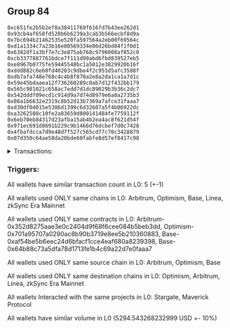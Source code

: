 ## Group 84

```0x54e1a616a00ccdca565f224d921383f8679c770a
0xc651fe2b5b2ef8a38411769f616fd7b43ee262d1
0x93cb4af658fd520b6b6239a3cab3b566ecbf8d9a
0x7bc694b21462535e520fa597564a2eb00f69564c
0xd1a1334c7a23b16e80569334e86d26bd84f1f0d1
0x6382df1a3bf7e7c3e875ab768c9796008af852c0
0xcb3377887761bdce7f111d99abd6fbd839527eb5
0xe8967b0775fe59445548bc1a5012e3829920b16f
0xddd882c6e60fd40203c9dbe4f2c955d5afc3588f
0xdb7afa748e768c4c4b8f870a2e8a2da1ca1a7d1c
0x59e45bdaaea12f736260289c0ab7d12f432bb179
0x565c981021c658ac7edd7d1dc89029b3b36c2dc7
0x542dddf09ecd1c914d9a7d74d8979e6a8a2735b3
0x08a1b6632e2319c8b52d13b7369a7afce31faaa7
0xd30df0d015e5386d1399c6d32607a5f4b06922dc
0xa3262508c10fe2a83659d800141484fe7759112f
0x6eb70eb84317d23afba15ab4b2ea4ac8f621d54f
0x971ec691d8691b229c9b1466d76dcbef7d0c7428
0x4fbafdcca7d9e48d7f527c565cd77c70c3428879
0x07d350c64ae58da20bde60fabfe8d57ef8417c98
```
<details>
<summary>Transactions:</summary>

Hashes: 

Wallet: 0x54e1a616a00ccdca565f224d921383f8679c770a

       Hash: 0xf41803bb1e1de59d8d9485f4d5b2c374c6a9e9faf792adacade0b5ed3ddfcfb5
         - source chain: Arbitrum
         - destination chain: Optimism
         - project: Stargate
         - contract: 0x352d8275aae3e0c2404d9f68f6cee084b5beb3dd
         - value USD: 2644.667125125
       Hash: 0x145c7665dd26631ac1ffd0540f2caf9d4c4d7eddc1b47be40005544adb7e1d08
         - source chain: Arbitrum
         - destination chain: Optimism
         - project: Stargate
         - contract: 0x352d8275aae3e0c2404d9f68f6cee084b5beb3dd
         - value USD: 3.303899994
       Hash: 0xe19d5c42808d72a44876a29a07e5f4c6128114cd8101a0c5009ab2962b7a79ff
         - source chain: Optimism
         - destination chain: Arbitrum
         - project: Stargate
         - contract: 0x701a95707a0290ac8b90b3719e8ee5b210360883
         - value USD: 2643.000834
       Hash: 0x8e56e2e5950cb1afd061b36060d90cd2bb80d722a6a39db42b539c5b5e079ed4
         - source chain: Base
         - destination chain: Linea
         - project: Stargate
         - contract: 0xaf54be5b6eec24d6bfacf1cce4eaf680a8239398
         - value USD: 3.571409114
       Hash: 0xb4af49563628c2f60e1991b6975f25c70277c2e43d964510d3589160773aa303
         - source chain: Base
         - destination chain: zkSync Era Mainnet
         - project: Maverick Protocol
         - contract: 0x64b88c73a5dfa78d1713fe1b4c69a22d7e0faaa7
Wallet: 0xc651fe2b5b2ef8a38411769f616fd7b43ee262d1

       Hash:0x1ec42c05b97d71394c371d74d03045492a2a8b6d50ec13290439512d7a8d7ec9
         - source chain: Arbitrum
         - destination chain: Optimism
         - project: Stargate
         - contract: 0x352d8275aae3e0c2404d9f68f6cee084b5beb3dd
         - value USD: 2650.354663494
       Hash:0x6d276d77a420c96ee00ddebeb874f44c64950abd1705da490b901c3b408de6dc
         - source chain: Arbitrum
         - destination chain: Optimism
         - project: Stargate
         - contract: 0x352d8275aae3e0c2404d9f68f6cee084b5beb3dd
         - value USD: 3.303899936
       Hash:0x1c8ee03539aed1ed2c5040b351f8cca9df6a4beefd190c08f8918b0cf1a5b6ef
         - source chain: Optimism
         - destination chain: Arbitrum
         - project: Stargate
         - contract: 0x701a95707a0290ac8b90b3719e8ee5b210360883
         - value USD: 2648.684794769
       Hash:0x82bb2c512af1a49690d3e0e98010b11fb8afd4da342180374fe283c23e8589c7
         - source chain: Base
         - destination chain: Linea
         - project: Stargate
         - contract: 0xaf54be5b6eec24d6bfacf1cce4eaf680a8239398
         - value USD: 3.571409114
       Hash:0x53c86a47eb4d46e11ff334d737cd772d576dd29807d2077aab04cec279a48a27
         - source chain: Base
         - destination chain: zkSync Era Mainnet
         - project: Maverick Protocol
         - contract: 0x64b88c73a5dfa78d1713fe1b4c69a22d7e0faaa7
Wallet: 0x93cb4af658fd520b6b6239a3cab3b566ecbf8d9a

       Hash:0xb145c6c577ea53ff3a7ae2d8124a12e33e909522345783000aa7cfcef1f50371
         - source chain: Arbitrum
         - destination chain: Optimism
         - project: Stargate
         - contract: 0x352d8275aae3e0c2404d9f68f6cee084b5beb3dd
         - value USD: 2650.559037385
       Hash:0x436550cc4495f4c35bd6b0872437b402ade9f4425ce6557243110e4521f1c26d
         - source chain: Arbitrum
         - destination chain: Optimism
         - project: Stargate
         - contract: 0x352d8275aae3e0c2404d9f68f6cee084b5beb3dd
         - value USD: 3.303899877
       Hash:0x89d03d457945186b40ff740b262e2fee6c3b91e92a7f1433a46cb63fe95ab68b
         - source chain: Optimism
         - destination chain: Arbitrum
         - project: Stargate
         - contract: 0x701a95707a0290ac8b90b3719e8ee5b210360883
         - value USD: 2648.968703301
       Hash:0x200f9137fa7bd4f1f09ff5aad1b9923d8b617f4e64de8e40ec04846f1adef844
         - source chain: Base
         - destination chain: Linea
         - project: Stargate
         - contract: 0xaf54be5b6eec24d6bfacf1cce4eaf680a8239398
         - value USD: 3.571409114
       Hash:0x856c0ebce17cd46875ae8259c6e1ff30f4825b3ecf36cbe0b192bf2cf6f75f8b
         - source chain: Base
         - destination chain: zkSync Era Mainnet
         - project: Maverick Protocol
         - contract: 0x64b88c73a5dfa78d1713fe1b4c69a22d7e0faaa7
Wallet: 0x7bc694b21462535e520fa597564a2eb00f69564c

       Hash:0x61fb277bc56f84b3ea2a4ed38962d653f17b3017c4fdac1db6a963280c85d0cd
         - source chain: Arbitrum
         - destination chain: Optimism
         - project: Stargate
         - contract: 0x352d8275aae3e0c2404d9f68f6cee084b5beb3dd
         - value USD: 2649.302374449
       Hash:0x1d579c76964910b7f67e81aa31b7c84ca1f6d1377753ee56e24a09bceb7fde5a
         - source chain: Arbitrum
         - destination chain: Optimism
         - project: Stargate
         - contract: 0x352d8275aae3e0c2404d9f68f6cee084b5beb3dd
         - value USD: 3.303900053
       Hash:0xda92187f8764ae3232cceafe0675a5ba73db8859d17d467ab343cc7985560bce
         - source chain: Optimism
         - destination chain: Arbitrum
         - project: Stargate
         - contract: 0x701a95707a0290ac8b90b3719e8ee5b210360883
         - value USD: 2647.633164282
       Hash:0x74e8e25e145af147e5eba433e0043dfbd49fdf9855bddfa831dae12ecd566ac4
         - source chain: Base
         - destination chain: Linea
         - project: Stargate
         - contract: 0xaf54be5b6eec24d6bfacf1cce4eaf680a8239398
         - value USD: 3.571409114
       Hash:0x55a6506f38ce18997eadd8fbe51acb95418610192ce1d4391a4c969e082e9d82
         - source chain: Base
         - destination chain: zkSync Era Mainnet
         - project: Maverick Protocol
         - contract: 0x64b88c73a5dfa78d1713fe1b4c69a22d7e0faaa7
Wallet: 0xd1a1334c7a23b16e80569334e86d26bd84f1f0d1

       Hash:0xd798a93a5fc6e1b25de72176a4b4c43087c0817157a0e056237e7e91469d92c3
         - source chain: Arbitrum
         - destination chain: Optimism
         - project: Stargate
         - contract: 0x352d8275aae3e0c2404d9f68f6cee084b5beb3dd
         - value USD: 2647.354087508
       Hash:0xf5e7bc1f4d6345fd47611328addbd822a514fc2a13b4419d45c97b996e382e1d
         - source chain: Arbitrum
         - destination chain: Optimism
         - project: Stargate
         - contract: 0x352d8275aae3e0c2404d9f68f6cee084b5beb3dd
         - value USD: 3.303899819
       Hash:0xbc6a4f23c36ec3aaa0195aa3d9c706f6c1786dc48909304d070031451875e3be
         - source chain: Optimism
         - destination chain: Arbitrum
         - project: Stargate
         - contract: 0x701a95707a0290ac8b90b3719e8ee5b210360883
         - value USD: 2645.686108514
       Hash:0xd301f5e43e0131f00ce9dee447ae39b657964e84428251db662afa32f92949a7
         - source chain: Base
         - destination chain: Linea
         - project: Stargate
         - contract: 0xaf54be5b6eec24d6bfacf1cce4eaf680a8239398
         - value USD: 3.571409114
       Hash:0x40ab1b32907c9e4052de371fbe1f63c66a6afe511aef34c4d379beb34b3ce313
         - source chain: Base
         - destination chain: zkSync Era Mainnet
         - project: Maverick Protocol
         - contract: 0x64b88c73a5dfa78d1713fe1b4c69a22d7e0faaa7
Wallet: 0x6382df1a3bf7e7c3e875ab768c9796008af852c0

       Hash:0x6a7f89a9a92ac4e99de040859d2c540736b2828be242455031c5ecbc1e59dbb9
         - source chain: Arbitrum
         - destination chain: Optimism
         - project: Stargate
         - contract: 0x352d8275aae3e0c2404d9f68f6cee084b5beb3dd
         - value USD: 2641.341201407
       Hash:0x72033d5967e3d6f1cedeb579362973ea12aeb690409d67e8141245ba9c302f10
         - source chain: Arbitrum
         - destination chain: Optimism
         - project: Stargate
         - contract: 0x352d8275aae3e0c2404d9f68f6cee084b5beb3dd
         - value USD: 3.302877793
       Hash:0xbff0a9a2bb6dc2b4617a74dbc673596fc26a65ad1471e068c640b51de8f9ba49
         - source chain: Optimism
         - destination chain: Arbitrum
         - project: Stargate
         - contract: 0x701a95707a0290ac8b90b3719e8ee5b210360883
         - value USD: 2639.756397613
       Hash:0x7efdc90d10f1773e18939619dc56cb07d2e38471b0b453aa30b0d75237d2d159
         - source chain: Base
         - destination chain: Linea
         - project: Stargate
         - contract: 0xaf54be5b6eec24d6bfacf1cce4eaf680a8239398
         - value USD: 3.571409114
       Hash:0xf89e4c3dfe7da16f3a53cca6ed5c5d6e63908281a8d6f375dd167b7c06fd5a1a
         - source chain: Base
         - destination chain: zkSync Era Mainnet
         - project: Maverick Protocol
         - contract: 0x64b88c73a5dfa78d1713fe1b4c69a22d7e0faaa7
Wallet: 0xcb3377887761bdce7f111d99abd6fbd839527eb5

       Hash:0x6d2db14c0b76b10732dd002e3bb033e12c4cb8de8814e5f15195639bc8134824
         - source chain: Arbitrum
         - destination chain: Optimism
         - project: Stargate
         - contract: 0x352d8275aae3e0c2404d9f68f6cee084b5beb3dd
         - value USD: 2644.015862042
       Hash:0xf6a1a86b12f9a7fc7bd2700bed3d246153d5d88aeb0e86f6a96785ce3a7ae081
         - source chain: Arbitrum
         - destination chain: Optimism
         - project: Stargate
         - contract: 0x352d8275aae3e0c2404d9f68f6cee084b5beb3dd
         - value USD: 3.302877944
       Hash:0x8d4734b80d172041a3085f8d080ac73df7b003c18d455153970b43353d17000b
         - source chain: Optimism
         - destination chain: Arbitrum
         - project: Stargate
         - contract: 0x701a95707a0290ac8b90b3719e8ee5b210360883
         - value USD: 2642.349593901
       Hash:0xf5b9e7ea9a8a12b2c97c13a953e9f24ad6cc7a3efad1b34ea5d66736289aebb3
         - source chain: Base
         - destination chain: Linea
         - project: Stargate
         - contract: 0xaf54be5b6eec24d6bfacf1cce4eaf680a8239398
         - value USD: 3.571409114
       Hash:0x06ca2de7a08f4bd308f0c34f467c8455dd75224baa9cbe8ae2f61b4a3ef7b745
         - source chain: Base
         - destination chain: zkSync Era Mainnet
         - project: Maverick Protocol
         - contract: 0x64b88c73a5dfa78d1713fe1b4c69a22d7e0faaa7
Wallet: 0xe8967b0775fe59445548bc1a5012e3829920b16f

       Hash:0xf6d38d848db854742fb055ba35a7a4cd957ea7d67ad3296a516bdc973c5f346b
         - source chain: Arbitrum
         - destination chain: Optimism
         - project: Stargate
         - contract: 0x352d8275aae3e0c2404d9f68f6cee084b5beb3dd
         - value USD: 2645.943841607
       Hash:0xce345b0c17595e3869db63c253ed3e53f6327b021d54707915cf6b33665395e2
         - source chain: Arbitrum
         - destination chain: Optimism
         - project: Stargate
         - contract: 0x352d8275aae3e0c2404d9f68f6cee084b5beb3dd
         - value USD: 3.302877885
       Hash:0x8eea886f7bf684901434de3c7cda16ead6094ea5c9dacf291ce7cc14aec5522b
         - source chain: Optimism
         - destination chain: Arbitrum
         - project: Stargate
         - contract: 0x701a95707a0290ac8b90b3719e8ee5b210360883
         - value USD: 2644.276358281
       Hash:0xaa59b0b733ae709764d2f0fbf30bb4750d97fb78a22b3d86db8de5883b087f9d
         - source chain: Base
         - destination chain: Linea
         - project: Stargate
         - contract: 0xaf54be5b6eec24d6bfacf1cce4eaf680a8239398
         - value USD: 3.571409114
       Hash:0xd926c33752fd61c189ed85a8170185b2abad09d4f5c3c10caf30f515595c8f8c
         - source chain: Base
         - destination chain: zkSync Era Mainnet
         - project: Maverick Protocol
         - contract: 0x64b88c73a5dfa78d1713fe1b4c69a22d7e0faaa7
Wallet: 0xddd882c6e60fd40203c9dbe4f2c955d5afc3588f

       Hash:0x9988fd85ab491e7f9d9bf84f83fbeb244e619f01fa9173cd83bbf6fe5653f74b
         - source chain: Arbitrum
         - destination chain: Optimism
         - project: Stargate
         - contract: 0x352d8275aae3e0c2404d9f68f6cee084b5beb3dd
         - value USD: 2645.672148879
       Hash:0x27c1f27e643b839d98b4ec52992c97243d16a444d12cf610a790cb0357fcb539
         - source chain: Arbitrum
         - destination chain: Optimism
         - project: Stargate
         - contract: 0x352d8275aae3e0c2404d9f68f6cee084b5beb3dd
         - value USD: 3.302877827
       Hash:0x09b7ee209c320954907093b54673f94f4dbb0f10964b47eda7ffef523ccbf5f1
         - source chain: Optimism
         - destination chain: Arbitrum
         - project: Stargate
         - contract: 0x701a95707a0290ac8b90b3719e8ee5b210360883
         - value USD: 2644.004836439
       Hash:0x5b1da725ff148a7064736d653dacd3031aa0e594f52509c8d91cf8597367556d
         - source chain: Base
         - destination chain: Linea
         - project: Stargate
         - contract: 0xaf54be5b6eec24d6bfacf1cce4eaf680a8239398
         - value USD: 3.571409114
       Hash:0xf1f108e8fae81d5cc65fb0be43d5807da4cf4912a4f0441a9a93c3cb60c61552
         - source chain: Base
         - destination chain: zkSync Era Mainnet
         - project: Maverick Protocol
         - contract: 0x64b88c73a5dfa78d1713fe1b4c69a22d7e0faaa7
Wallet: 0xdb7afa748e768c4c4b8f870a2e8a2da1ca1a7d1c

       Hash:0x8c84f9d4ba6de7733664b22c0341bb9c4211fdf86f03971ddaf23740f456ea83
         - source chain: Arbitrum
         - destination chain: Optimism
         - project: Stargate
         - contract: 0x352d8275aae3e0c2404d9f68f6cee084b5beb3dd
         - value USD: 2646.968027506
       Hash:0x05551cb7101275f21cc9f1d042eb6e5e647de424ae2a42c20cc61b7b2dcfe7f0
         - source chain: Arbitrum
         - destination chain: Optimism
         - project: Stargate
         - contract: 0x352d8275aae3e0c2404d9f68f6cee084b5beb3dd
         - value USD: 3.302877734
       Hash:0x1cb09c8f99bbff929a75461b39831651da3600790e6f2a1cc6c67a59828b137c
         - source chain: Optimism
         - destination chain: Arbitrum
         - project: Stargate
         - contract: 0x701a95707a0290ac8b90b3719e8ee5b210360883
         - value USD: 2645.299898613
       Hash:0x768d6338608a8f6734771170173b14c2ea1145ea03bf8b555faa2ba7e3976531
         - source chain: Base
         - destination chain: Linea
         - project: Stargate
         - contract: 0xaf54be5b6eec24d6bfacf1cce4eaf680a8239398
         - value USD: 3.571409114
       Hash:0xc0fa4001d0e8b4c37efa526bc26d3f5ef9cb42817955ab03c27c0245b5429620
         - source chain: Base
         - destination chain: zkSync Era Mainnet
         - project: Maverick Protocol
         - contract: 0x64b88c73a5dfa78d1713fe1b4c69a22d7e0faaa7
Wallet: 0x59e45bdaaea12f736260289c0ab7d12f432bb179

       Hash:0x0adfedbcb147f702d9720f99ec609db89173f10d7be6de7bd22c2e7b563d867a
         - source chain: Arbitrum
         - destination chain: Optimism
         - project: Stargate
         - contract: 0x352d8275aae3e0c2404d9f68f6cee084b5beb3dd
         - value USD: 2635.976182667
       Hash:0xb520810976b70140ede004884d4741568f743b9b91356c5d837f708a6eafd261
         - source chain: Arbitrum
         - destination chain: Optimism
         - project: Stargate
         - contract: 0x352d8275aae3e0c2404d9f68f6cee084b5beb3dd
         - value USD: 3.30312806
       Hash:0x8eac5c8ffb02b8904d51c2af3d8daa870b2ea766f194c7359897742b3d275ebb
         - source chain: Optimism
         - destination chain: Arbitrum
         - project: Stargate
         - contract: 0x701a95707a0290ac8b90b3719e8ee5b210360883
         - value USD: 2634.310323252
       Hash:0x5d40bbae2e4737988b5edeb0445a7800d2d679d221b99c944c364e3b4be91866
         - source chain: Base
         - destination chain: Linea
         - project: Stargate
         - contract: 0xaf54be5b6eec24d6bfacf1cce4eaf680a8239398
         - value USD: 3.571409114
       Hash:0xa73117bb608eadaaafd0610d65bc0154acdd44fdfaefca3265a6768b932f69ae
         - source chain: Base
         - destination chain: zkSync Era Mainnet
         - project: Maverick Protocol
         - contract: 0x64b88c73a5dfa78d1713fe1b4c69a22d7e0faaa7
Wallet: 0x565c981021c658ac7edd7d1dc89029b3b36c2dc7

       Hash:0x82219312b8cbcac697cac6ce203366082c53fc714d2bba535a9c730e8819019b
         - source chain: Arbitrum
         - destination chain: Optimism
         - project: Stargate
         - contract: 0x352d8275aae3e0c2404d9f68f6cee084b5beb3dd
         - value USD: 2643.063845727
       Hash:0x9adb9d1ec23c2e29f82a93dc08cd6ced34f025fe8b44bbfaad6f656119ce6512
         - source chain: Arbitrum
         - destination chain: Optimism
         - project: Stargate
         - contract: 0x352d8275aae3e0c2404d9f68f6cee084b5beb3dd
         - value USD: 3.303128002
       Hash:0x90fcaf96ed3d6ab0fb9949f5381f6d354f1fca6c1b4884c0afff24964ee4e42e
         - source chain: Optimism
         - destination chain: Arbitrum
         - project: Stargate
         - contract: 0x701a95707a0290ac8b90b3719e8ee5b210360883
         - value USD: 2641.393626236
       Hash:0xfecac6c78e1d054051b63e255ce151e43ad218e5af30766d03d03e735d062305
         - source chain: Base
         - destination chain: Linea
         - project: Stargate
         - contract: 0xaf54be5b6eec24d6bfacf1cce4eaf680a8239398
         - value USD: 3.571409114
       Hash:0x1e79fed5cfe841b781a9f146f93baf4f3e6c7c4766fc96b9b60cd63250ef4a32
         - source chain: Base
         - destination chain: zkSync Era Mainnet
         - project: Maverick Protocol
         - contract: 0x64b88c73a5dfa78d1713fe1b4c69a22d7e0faaa7
Wallet: 0x542dddf09ecd1c914d9a7d74d8979e6a8a2735b3

       Hash:0xeee08a586e237217d07c49c090d8a30ed62ab9126f283d3974e719b8b9cb0018
         - source chain: Arbitrum
         - destination chain: Optimism
         - project: Stargate
         - contract: 0x352d8275aae3e0c2404d9f68f6cee084b5beb3dd
         - value USD: 2640.107124319
       Hash:0x699ef485f96b4070a483eea1e86c4182384c68c76985187e15a64d06735e7c9e
         - source chain: Arbitrum
         - destination chain: Optimism
         - project: Stargate
         - contract: 0x352d8275aae3e0c2404d9f68f6cee084b5beb3dd
         - value USD: 3.303128262
       Hash:0xc1b8509b0d97dd83db481ccd93955f329e7a5033b6e18cba9249648926b28652
         - source chain: Optimism
         - destination chain: Arbitrum
         - project: Stargate
         - contract: 0x701a95707a0290ac8b90b3719e8ee5b210360883
         - value USD: 2638.438773575
       Hash:0xd64c140c5ce8e509cad8d9c0175091eac17387397948073369fc83e62752a731
         - source chain: Base
         - destination chain: Linea
         - project: Stargate
         - contract: 0xaf54be5b6eec24d6bfacf1cce4eaf680a8239398
         - value USD: 3.571409114
       Hash:0x6340bcfcf6edb6110ba2f24445cdb625e1c8d6b8a6c5a68995172e9fcc146aec
         - source chain: Base
         - destination chain: zkSync Era Mainnet
         - project: Maverick Protocol
         - contract: 0x64b88c73a5dfa78d1713fe1b4c69a22d7e0faaa7
Wallet: 0x08a1b6632e2319c8b52d13b7369a7afce31faaa7

       Hash:0xac415588dfa21bb76f50054c4be1d287ac93013f247eb9ac1c0c1476e6e093b7
         - source chain: Arbitrum
         - destination chain: Optimism
         - project: Stargate
         - contract: 0x352d8275aae3e0c2404d9f68f6cee084b5beb3dd
         - value USD: 2641.738800667
       Hash:0x830f8e12f3b38c9e398bfe45aee91dd80610b980178ccbb4eb146f0f933dcdf6
         - source chain: Arbitrum
         - destination chain: Optimism
         - project: Stargate
         - contract: 0x352d8275aae3e0c2404d9f68f6cee084b5beb3dd
         - value USD: 3.303128379
       Hash:0x807bdf9cd946a5665024621bd3c391de3c6f23fcf8730baf7050e55aa4700dbf
         - source chain: Optimism
         - destination chain: Arbitrum
         - project: Stargate
         - contract: 0x701a95707a0290ac8b90b3719e8ee5b210360883
         - value USD: 2640.069299695
       Hash:0x02f168716c6f32ba390051075ac815ce8217a46923f50af05d39d4fb4f44a826
         - source chain: Base
         - destination chain: Linea
         - project: Stargate
         - contract: 0xaf54be5b6eec24d6bfacf1cce4eaf680a8239398
         - value USD: 3.571409114
       Hash:0x89e1752c8eee841e8db4385db550f3a01ec31c29fb0bcd981fba57401748939b
         - source chain: Base
         - destination chain: zkSync Era Mainnet
         - project: Maverick Protocol
         - contract: 0x64b88c73a5dfa78d1713fe1b4c69a22d7e0faaa7
Wallet: 0xd30df0d015e5386d1399c6d32607a5f4b06922dc

       Hash:0x8ac26dc93328cc102bf737561650e4be22fb920ea43a19084e0ebfd22bff5127
         - source chain: Arbitrum
         - destination chain: Optimism
         - project: Stargate
         - contract: 0x352d8275aae3e0c2404d9f68f6cee084b5beb3dd
         - value USD: 2642.001172648
       Hash:0x20b4be1bed2afd69a96c55b959a2bc54035736ae60f7c0928274d0bad6e5653b
         - source chain: Arbitrum
         - destination chain: Optimism
         - project: Stargate
         - contract: 0x352d8275aae3e0c2404d9f68f6cee084b5beb3dd
         - value USD: 3.30312832
       Hash:0xc4994bd3b5d9bbd54796912c885490de3bbdea26964e3127c7b56b9084744303
         - source chain: Optimism
         - destination chain: Arbitrum
         - project: Stargate
         - contract: 0x701a95707a0290ac8b90b3719e8ee5b210360883
         - value USD: 2640.331505787
       Hash:0x79f5399604733673adf35fbb2ed04be45b6b2a0abecee5b7a7c01fcda72d8879
         - source chain: Base
         - destination chain: Linea
         - project: Stargate
         - contract: 0xaf54be5b6eec24d6bfacf1cce4eaf680a8239398
         - value USD: 3.571409114
       Hash:0x182344d96134b56a18ce945d83ac9fcc7f35eb22150ca41376ef6e520d50a9d1
         - source chain: Base
         - destination chain: zkSync Era Mainnet
         - project: Maverick Protocol
         - contract: 0x64b88c73a5dfa78d1713fe1b4c69a22d7e0faaa7
Wallet: 0xa3262508c10fe2a83659d800141484fe7759112f

       Hash:0x4b39dcd2145fa7451652767cd60e4d2af25f54353134a10d7d1460407d001517
         - source chain: Arbitrum
         - destination chain: Optimism
         - project: Stargate
         - contract: 0x352d8275aae3e0c2404d9f68f6cee084b5beb3dd
         - value USD: 2631.736420021
       Hash:0x7dcc2a59bcf45b4efd06d8f7fa8e0710c7ed3bc9ec5b25645c9e631ea882d6e8
         - source chain: Arbitrum
         - destination chain: Optimism
         - project: Stargate
         - contract: 0x352d8275aae3e0c2404d9f68f6cee084b5beb3dd
         - value USD: 3.303799832
       Hash:0x8862e037656416ffac1d7aa46301edc486f44b51c6bf40efdf9bc48f59d6dd83
         - source chain: Optimism
         - destination chain: Arbitrum
         - project: Stargate
         - contract: 0x701a95707a0290ac8b90b3719e8ee5b210360883
         - value USD: 2630.057768188
       Hash:0x89d2a74ebfcb8cdef703d30c95e30be10cfafd8c451b3f03f01edfef1369c256
         - source chain: Base
         - destination chain: Linea
         - project: Stargate
         - contract: 0xaf54be5b6eec24d6bfacf1cce4eaf680a8239398
         - value USD: 3.571409114
       Hash:0x88e0d9886474593da1dbc71f598bd0f80843f1fe79df1d798d8588f2d92ed8d9
         - source chain: Base
         - destination chain: zkSync Era Mainnet
         - project: Maverick Protocol
         - contract: 0x64b88c73a5dfa78d1713fe1b4c69a22d7e0faaa7
Wallet: 0x6eb70eb84317d23afba15ab4b2ea4ac8f621d54f

       Hash:0x1466df489ae7abd02f22d53e090ed4beb45c8909e4c52d6eaf9e4ef2c4b7c2ea
         - source chain: Arbitrum
         - destination chain: Optimism
         - project: Stargate
         - contract: 0x352d8275aae3e0c2404d9f68f6cee084b5beb3dd
         - value USD: 2638.794039236
       Hash:0x9adc3c4b8058c9775873ed69ad8111c93ee8ececf4ec98c4eb189f8b7c4b4787
         - source chain: Arbitrum
         - destination chain: Optimism
         - project: Stargate
         - contract: 0x352d8275aae3e0c2404d9f68f6cee084b5beb3dd
         - value USD: 3.303799773
       Hash:0x054343f9210603af493ca0aaaf34fe77ec8b96e949802eddce85ea2f4e251c18
         - source chain: Optimism
         - destination chain: Arbitrum
         - project: Stargate
         - contract: 0x701a95707a0290ac8b90b3719e8ee5b210360883
         - value USD: 2637.111000346
       Hash:0x7f47ce6ceaaecc91734715117df3b6f3aef589b45065773c77ffc6e8b3fbe048
         - source chain: Base
         - destination chain: Linea
         - project: Stargate
         - contract: 0xaf54be5b6eec24d6bfacf1cce4eaf680a8239398
         - value USD: 3.571409114
       Hash:0x78be974d0054c21df712a9734e881ee3dc5bca4272f1c626041b132dae612cfa
         - source chain: Base
         - destination chain: zkSync Era Mainnet
         - project: Maverick Protocol
         - contract: 0x64b88c73a5dfa78d1713fe1b4c69a22d7e0faaa7
Wallet: 0x971ec691d8691b229c9b1466d76dcbef7d0c7428

       Hash:0xec6ab18e890b0ccc592d5f301a1f1f4ea3b1ebbc5b6b12cb7f13ee0ffc8e5d18
         - source chain: Arbitrum
         - destination chain: Optimism
         - project: Stargate
         - contract: 0x352d8275aae3e0c2404d9f68f6cee084b5beb3dd
         - value USD: 2637.715295939
       Hash:0x537340cdef2406e19ac1ca71e6576d95484c3e662a6974ade92dc36fc4dcc603
         - source chain: Arbitrum
         - destination chain: Optimism
         - project: Stargate
         - contract: 0x352d8275aae3e0c2404d9f68f6cee084b5beb3dd
         - value USD: 3.303799218
       Hash:0x042b7f27facb747254679d0538bab4f688234f8eaa6827f51194f7b85066e258
         - source chain: Optimism
         - destination chain: Arbitrum
         - project: Stargate
         - contract: 0x701a95707a0290ac8b90b3719e8ee5b210360883
         - value USD: 2636.033045519
       Hash:0x1185ea6e8a7f58b945d2973ef7d4494acdd4677827308ea37c3182cfab5a161d
         - source chain: Base
         - destination chain: Linea
         - project: Stargate
         - contract: 0xaf54be5b6eec24d6bfacf1cce4eaf680a8239398
         - value USD: 3.571409114
       Hash:0x5ae82cf89a9560e148f94d834488cfef0f80ed88ee7242a8dff20fff5bac3f0d
         - source chain: Base
         - destination chain: zkSync Era Mainnet
         - project: Maverick Protocol
         - contract: 0x64b88c73a5dfa78d1713fe1b4c69a22d7e0faaa7
Wallet: 0x4fbafdcca7d9e48d7f527c565cd77c70c3428879

       Hash:0x61c6cb2dc1c1f71ae4647916a4497a77ea525e87050d685b528122c6d9b80058
         - source chain: Arbitrum
         - destination chain: Optimism
         - project: Stargate
         - contract: 0x352d8275aae3e0c2404d9f68f6cee084b5beb3dd
         - value USD: 2637.462241707
       Hash:0x337f02db0a515df1d5ac30024e636636df3cd42611e74445d3beeba64ad254f2
         - source chain: Arbitrum
         - destination chain: Optimism
         - project: Stargate
         - contract: 0x352d8275aae3e0c2404d9f68f6cee084b5beb3dd
         - value USD: 3.303799108
       Hash:0x276ac5451afed5a823d7d9ea37ccccfd769a868d3f3fcce094151b6e79d5b61d
         - source chain: Optimism
         - destination chain: Arbitrum
         - project: Stargate
         - contract: 0x701a95707a0290ac8b90b3719e8ee5b210360883
         - value USD: 2635.780052247
       Hash:0xbe5f27ca80c58d896e9ba81e344e7d8653065b57254de123f18100fba81c7fab
         - source chain: Base
         - destination chain: Linea
         - project: Stargate
         - contract: 0xaf54be5b6eec24d6bfacf1cce4eaf680a8239398
         - value USD: 3.571409114
       Hash:0x016d24fba79c1e82097f0dcbbe5528c3444eb58704dde95d6ecd752c755e2844
         - source chain: Base
         - destination chain: zkSync Era Mainnet
         - project: Maverick Protocol
         - contract: 0x64b88c73a5dfa78d1713fe1b4c69a22d7e0faaa7
Wallet: 0x07d350c64ae58da20bde60fabfe8d57ef8417c98

       Hash:0xbeacebd8f38822d3dd009d9c563ec8172cb7d32829b6f2498926103917e5195c
         - source chain: Arbitrum
         - destination chain: Optimism
         - project: Stargate
         - contract: 0x352d8275aae3e0c2404d9f68f6cee084b5beb3dd
         - value USD: 2635.795968569
       Hash:0xc421020737383965449d50cce225d9fa020953d6840bdc9f18c51e845af35949
         - source chain: Arbitrum
         - destination chain: Optimism
         - project: Stargate
         - contract: 0x352d8275aae3e0c2404d9f68f6cee084b5beb3dd
         - value USD: 3.30379916
       Hash:0x650490c7eef1a2f38f144436202830d48ad3a3d6aee8f88e9730967a9173f1e8
         - source chain: Optimism
         - destination chain: Arbitrum
         - project: Stargate
         - contract: 0x701a95707a0290ac8b90b3719e8ee5b210360883
         - value USD: 2634.114842395
       Hash:0x198ffb979b6829005592cf3a5d149dfadddce787b7272e3596618f6fcd0c7deb
         - source chain: Base
         - destination chain: Linea
         - project: Stargate
         - contract: 0xaf54be5b6eec24d6bfacf1cce4eaf680a8239398
         - value USD: 3.571409114
       Hash:0xe75fdf50995c8e087887ea320a77ca4a12dcf5ae39127706ce5a7a0a5eaabfcb
         - source chain: Base
         - destination chain: zkSync Era Mainnet
         - project: Maverick Protocol
         - contract: 0x64b88c73a5dfa78d1713fe1b4c69a22d7e0faaa7

</details>


### Triggers: 
All wallets have similar transaction count in L0: 5 (+-1)

All wallets used ONLY same chains in L0: Arbitrum, Optimism, Base, Linea, zkSync Era Mainnet

All wallets used ONLY same contracts in L0: Arbitrum-0x352d8275aae3e0c2404d9f68f6cee084b5beb3dd, Optimism-0x701a95707a0290ac8b90b3719e8ee5b210360883, Base-0xaf54be5b6eec24d6bfacf1cce4eaf680a8239398, Base-0x64b88c73a5dfa78d1713fe1b4c69a22d7e0faaa7

All wallets used ONLY same source chain in L0: Arbitrum, Optimism, Base

All wallets used ONLY same destination chains in L0: Optimism, Arbitrum, Linea, zkSync Era Mainnet

All wallets Interacted with the same projects in L0: Stargate, Maverick Protocol

All wallets have similar volume in L0 (5294.543268232999 USD +- 10%)

